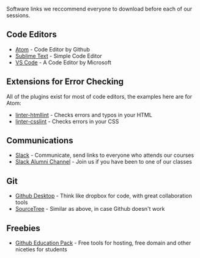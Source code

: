 Software links we reccommend everyone to download before each of our sessions.

## Code Editors
- [Atom](https://atom.io/) - Code Editor by Github
- [Sublime Text](https://www.sublimetext.com/3) - Simple Code Editor
- [VS Code](https://code.visualstudio.com/) - A Code Editor by Microsoft

## Extensions for Error Checking
All of the plugins exist for most of code editors, the examples here are for Atom:
- [linter-htmllint](https://atom.io/packages/linter-htmlhint) - Checks errors and typos in your HTML
- [linter-csslint](https://atom.io/packages/linter-csslint) - Checks errors in your CSS

## Communications
- [Slack](https://slack.com/) - Communicate, send links to everyone who attends our courses
- [Slack Alumni Channel](https://code-at-uni-slack.herokuapp.com/) - Join us if you have been to one of our classes

## Git 
- [Github Desktop](https://desktop.github.com/) - Think like dropbox for code, with great collaboration tools
- [SourceTree](https://www.sourcetreeapp.com/) - Similar as above, in case Github doesn't work

## Freebies
- [Github Education Pack](https://education.github.com/pack) - Free tools for hosting, free domain and other niceties for students
